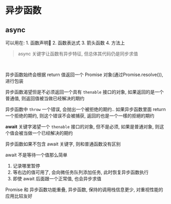 # 异步函数

## async

可以用在: 1. 函数声明 2. 函数表达式 3. 箭头函数 4. 方法上



> async 关键字让函数有异步特征, 但总体其代码仍是同步求值

​                                                                                                                                                                                 

异步函数始终会根据 return 值返回一个 Promise 对象(通过Promise.resolve()), 进行包装



异步函数渴望但是不必须返回一个具有 `thenable` 接口的对象, 如果返回的是一个普通值, 则返回值被当做已经解决的期约



异步函数中 `throw` 一个错误, 会抛出一个被拒绝的期约.. 如果异步函数里面 return 一个拒绝的期约, 则这个错误不会被捕获, 返回的也是一个一樣的拒絕的期约





**await** 关键字渴望一个 `thenable` 接口的对象, 但不是必须, 如果是普通对象, 则这个值会被当做一个已经解决的期约





异步函数如果不包含 await 关键字, 则和普通函数没有区别





await 不是等待一个值那么简单

1. 记录哪里暂停
2. 等右边的值可用了, 会向微任务队列添加任务, 此时恢复异步函数执行
3. 即使 await 后面跟一个正常值, 也会异步求值



Promise 和 异步函数功能重叠,  异步函数, 保持的调用栈信息更少, 对重视性能的应用比较友好